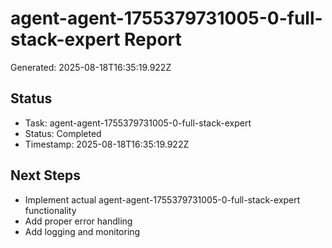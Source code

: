 # agent-agent-1755379731005-0-full-stack-expert Report

Generated: 2025-08-18T16:35:19.922Z

## Status
- Task: agent-agent-1755379731005-0-full-stack-expert
- Status: Completed
- Timestamp: 2025-08-18T16:35:19.922Z

## Next Steps
- Implement actual agent-agent-1755379731005-0-full-stack-expert functionality
- Add proper error handling
- Add logging and monitoring
